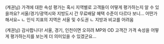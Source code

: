 (계권님)
<span style="font-family:.AppleSDGothicNeoI-Regular;">가격에</span> 대한 속성 평가는 혹시 지역별로 고객들이 어떻게 평가하는지 알 수 있을까요? 서울/경기/광역시와 지방도시 간 무료배달 혜택 수준이 다르다 보니… 어떤가 해서요~
ㄴ 인식 지표의 지역은 서울 및 수도권
ㄴ 지방과 비교를 어려움

(계권님)
<span style="font-family:.AppleSDGothicNeoI-Regular;">감사합니다</span>! 서울, 경기, 인천이면 오히려 MP와 OD 고객간 가격 속성을 어떻게 평가하는지를 보는게 더 의미있을 수 있겠군요…